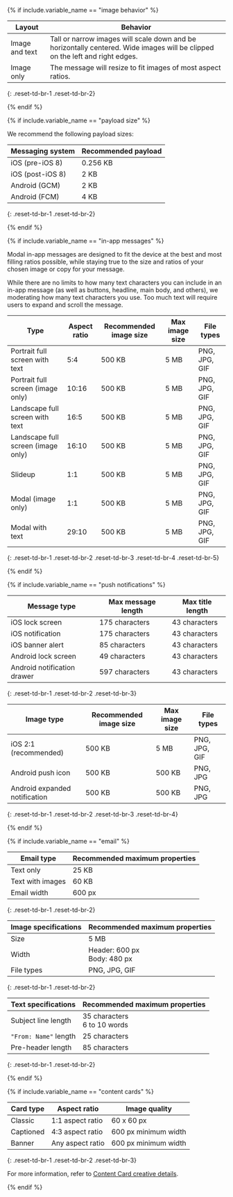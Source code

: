 {% if include.variable_name == "image behavior" %}


| Layout | Behavior |
| --- | --- |
| Image and text | Tall or narrow images will scale down and be horizontally centered. Wide images will be clipped on the left and right edges. |
| Image only | The message will resize to fit images of most aspect ratios. |
{: .reset-td-br-1 .reset-td-br-2}

{% endif %}

{% if include.variable_name == "payload size" %}

We recommend the following payload sizes:

| Messaging system | Recommended payload |
| --- | --- |
| iOS (pre-iOS 8) | 0.256 KB |
| iOS (post-iOS 8) | 2 KB |
| Android (GCM) | 2 KB |
| Android (FCM) | 4 KB |
{: .reset-td-br-1 .reset-td-br-2}

{% endif %}

{% if include.variable_name == "in-app messages" %}

Modal in-app messages are designed to fit the device at the best and most filling ratios possible, while staying true to the size and ratios of your chosen image or copy for your message.

While there are no limits to how many text characters you can include in an in-app message (as well as buttons, headline, main body, and others), we moderating how many text characters you use. Too much text will require users to expand and scroll the message.

| Type | Aspect ratio | Recommended image size | Max image size | File types |
| --- | --- | --- | --- | --- |
| Portrait full screen with text | 5:4 | 500 KB | 5 MB | PNG, JPG, GIF |
| Portrait full screen (image only) | 10:16 | 500 KB | 5 MB | PNG, JPG, GIF |
| Landscape full screen with text | 16:5 | 500 KB | 5 MB | PNG, JPG, GIF |
| Landscape full screen (image only) | 16:10 | 500 KB | 5 MB | PNG, JPG, GIF |
| Slideup | 1:1 | 500 KB | 5 MB | PNG, JPG, GIF |
| Modal (image only) | 1:1 | 500 KB | 5 MB | PNG, JPG, GIF |
| Modal with text | 29:10 | 500 KB | 5 MB | PNG, JPG, GIF |
{: .reset-td-br-1 .reset-td-br-2 .reset-td-br-3 .reset-td-br-4 .reset-td-br-5}

{% endif %}

{% if include.variable_name == "push notifications" %}

| Message type | Max message length | Max title length |
| --- | --- | --- |
| iOS lock screen | 175 characters | 43 characters |
| iOS notification | 175 characters | 43 characters |
| iOS banner alert | 85 characters | 43 characters |
| Android lock screen | 49 characters | 43 characters |
| Android notification drawer | 597 characters | 43 characters |
{: .reset-td-br-1 .reset-td-br-2 .reset-td-br-3}

| Image type | Recommended image size | Max image size | File types |
| --- | --- | --- | --- |
| iOS 2:1 (recommended) | 500 KB | 5 MB | PNG, JPG, GIF |
| Android push icon | 500 KB | 500 KB | PNG, JPG |
| Android expanded notification | 500 KB | 500 KB | PNG, JPG |
{: .reset-td-br-1 .reset-td-br-2 .reset-td-br-3 .reset-td-br-4}

{% endif %}

{% if include.variable_name == "email" %}

| Email type | Recommended maximum properties |
| --- | --- | 
| Text only | 25 KB |
| Text with images | 60 KB |
| Email width | 600 px |
{: .reset-td-br-1 .reset-td-br-2}

| Image specifications | Recommended maximum properties |
| --- | --- | 
| Size | 5 MB |
| Width | Header: 600 px<br>Body: 480 px |
| File types | PNG, JPG, GIF |
{: .reset-td-br-1 .reset-td-br-2}

| Text specifications | Recommended maximum properties |
| --- | --- | 
| Subject line length | 35 characters<br>6 to 10 words |
| `"From: Name"` length | 25 characters |
| Pre-header length | 85 characters |
{: .reset-td-br-1 .reset-td-br-2}

{% endif %}

{% if include.variable_name == "content cards" %}

| Card type | Aspect ratio     | Image quality       |
| --------- | ---------------- | ------------------- |
| Classic   | 1:1 aspect ratio | 60 x 60&nbsp;px        |
| Captioned | 4:3 aspect ratio | 600&nbsp;px minimum width |
| Banner    | Any aspect ratio | 600&nbsp;px minimum width |
{: .reset-td-br-1 .reset-td-br-2 .reset-td-br-3}

For more information, refer to [Content Card creative details]({{site.baseurl}}/user_guide/message_building_by_channel/content_cards/creative_details/).

{% endif %}